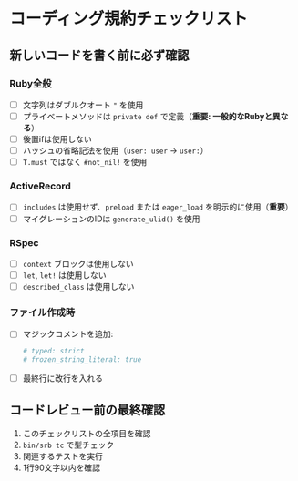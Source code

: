 # コーディング規約チェックリスト

## 新しいコードを書く前に必ず確認

### Ruby全般

- [ ] 文字列はダブルクオート `"` を使用
- [ ] プライベートメソッドは `private def` で定義（**重要: 一般的なRubyと異なる**）
- [ ] 後置ifは使用しない
- [ ] ハッシュの省略記法を使用（`user: user` → `user:`）
- [ ] `T.must` ではなく `#not_nil!` を使用

### ActiveRecord

- [ ] `includes` は使用せず、`preload` または `eager_load` を明示的に使用（**重要**）
- [ ] マイグレーションのIDは `generate_ulid()` を使用

### RSpec

- [ ] `context` ブロックは使用しない
- [ ] `let`, `let!` は使用しない
- [ ] `described_class` は使用しない

### ファイル作成時

- [ ] マジックコメントを追加:
  ```ruby
  # typed: strict
  # frozen_string_literal: true
  ```
- [ ] 最終行に改行を入れる

## コードレビュー前の最終確認

1. このチェックリストの全項目を確認
2. `bin/srb tc` で型チェック
3. 関連するテストを実行
4. 1行90文字以内を確認
